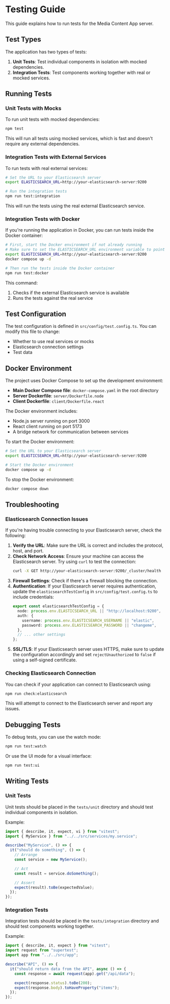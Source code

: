 # Testing Guide

This guide explains how to run tests for the Media Content App server.

## Test Types

The application has two types of tests:

1. **Unit Tests**: Test individual components in isolation with mocked dependencies.
2. **Integration Tests**: Test components working together with real or mocked services.

## Running Tests

### Unit Tests with Mocks

To run unit tests with mocked dependencies:

```bash
npm test
```

This will run all tests using mocked services, which is fast and doesn't require any external dependencies.

### Integration Tests with External Services

To run tests with real external services:

```bash
# Set the URL to your Elasticsearch server
export ELASTICSEARCH_URL=http://your-elasticsearch-server:9200

# Run the integration tests
npm run test:integration
```

This will run the tests using the real external Elasticsearch service.

### Integration Tests with Docker

If you're running the application in Docker, you can run tests inside the Docker container:

```bash
# First, start the Docker environment if not already running
# Make sure to set the ELASTICSEARCH_URL environment variable to point to your Elasticsearch server
export ELASTICSEARCH_URL=http://your-elasticsearch-server:9200
docker compose up -d

# Then run the tests inside the Docker container
npm run test:docker
```

This command:

1. Checks if the external Elasticsearch service is available
2. Runs the tests against the real service

## Test Configuration

The test configuration is defined in `src/config/test.config.ts`. You can modify this file to change:

- Whether to use real services or mocks
- Elasticsearch connection settings
- Test data

## Docker Environment

The project uses Docker Compose to set up the development environment:

- **Main Docker Compose file**: `docker-compose.yaml` in the root directory
- **Server Dockerfile**: `server/Dockerfile.node`
- **Client Dockerfile**: `client/Dockerfile.react`

The Docker environment includes:

- Node.js server running on port 3000
- React client running on port 5173
- A bridge network for communication between services

To start the Docker environment:

```bash
# Set the URL to your Elasticsearch server
export ELASTICSEARCH_URL=http://your-elasticsearch-server:9200

# Start the Docker environment
docker compose up -d
```

To stop the Docker environment:

```bash
docker compose down
```

## Troubleshooting

### Elasticsearch Connection Issues

If you're having trouble connecting to your Elasticsearch server, check the following:

1. **Verify the URL**: Make sure the URL is correct and includes the protocol, host, and port.
2. **Check Network Access**: Ensure your machine can access the Elasticsearch server. Try using `curl` to test the connection:
   ```bash
   curl -X GET http://your-elasticsearch-server:9200/_cluster/health
   ```
3. **Firewall Settings**: Check if there's a firewall blocking the connection.
4. **Authentication**: If your Elasticsearch server requires authentication, update the `elasticsearchTestConfig` in `src/config/test.config.ts` to include credentials:
   ```typescript
   export const elasticsearchTestConfig = {
     node: process.env.ELASTICSEARCH_URL || "http://localhost:9200",
     auth: {
       username: process.env.ELASTICSEARCH_USERNAME || "elastic",
       password: process.env.ELASTICSEARCH_PASSWORD || "changeme",
     },
     // ... other settings
   };
   ```
5. **SSL/TLS**: If your Elasticsearch server uses HTTPS, make sure to update the configuration accordingly and set `rejectUnauthorized` to `false` if using a self-signed certificate.

### Checking Elasticsearch Connection

You can check if your application can connect to Elasticsearch using:

```bash
npm run check:elasticsearch
```

This will attempt to connect to the Elasticsearch server and report any issues.

## Debugging Tests

To debug tests, you can use the watch mode:

```bash
npm run test:watch
```

Or use the UI mode for a visual interface:

```bash
npm run test:ui
```

## Writing Tests

### Unit Tests

Unit tests should be placed in the `tests/unit` directory and should test individual components in isolation.

Example:

```typescript
import { describe, it, expect, vi } from "vitest";
import { MyService } from "../../src/services/my.service";

describe("MyService", () => {
  it("should do something", () => {
    // Arrange
    const service = new MyService();

    // Act
    const result = service.doSomething();

    // Assert
    expect(result).toBe(expectedValue);
  });
});
```

### Integration Tests

Integration tests should be placed in the `tests/integration` directory and should test components working together.

Example:

```typescript
import { describe, it, expect } from "vitest";
import request from "supertest";
import app from "../../src/app";

describe("API", () => {
  it("should return data from the API", async () => {
    const response = await request(app).get("/api/data");

    expect(response.status).toBe(200);
    expect(response.body).toHaveProperty("items");
  });
});
```

